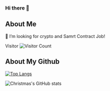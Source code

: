 ### Hi there 👋

## About Me

🤔 I’m looking for crypto and Samrt Contract Job!

Visitor ![Visitor Count](https://profile-counter.glitch.me/Christmas/count.svg)


## About My Github

[![Top Langs](https://github-readme-stats.vercel.app/api/top-langs/?username=tangminjie&layout=compact)](https://github.com/Christmas/github-readme-stats)


![Christmas's GitHub stats](https://github-readme-stats.vercel.app/api?username=tangminjie&show_icons=true&theme=tokyonight)


<!--
**tangminjie/tangminjie** is a ✨ _special_ ✨ repository because its `README.md` (this file) appears on your GitHub profile.

Here are some ideas to get you started:

- 🔭 I’m currently working on ...
- 🌱 I’m currently learning ...
- 👯 I’m looking to collaborate on ...
- 🤔 I’m looking for help with ...
- 💬 Ask me about ...
- 📫 How to reach me: ...
- 😄 Pronouns: ...
- ⚡ Fun fact: ...
-->
